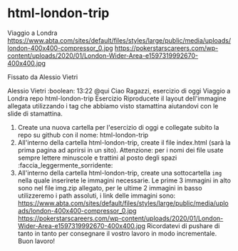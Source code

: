 # html-london-trip
Viaggio a Londra
https://www.abta.com/sites/default/files/styles/large/public/media/uploads/london-400x400-compressor_0.jpg
https://pokerstarscareers.com/wp-content/uploads/2020/01/London-Wider-Area-e1597319992670-400x400.jpg



Fissato da Alessio Vietri


Alessio Vietri
:boolean:  13:22
@qui
Ciao Ragazzi,
esercizio di oggi Viaggio a Londra
repo html-london-trip
Esercizio
Riproducete il layout dell'immagine allegata utilizzando i tag che abbiamo visto stamattina aiutandovi con le slide di stamattina.
1. Create una nuova cartella per l'esercizio di oggi e collegate subito la repo su github con il nome: html-london-trip
2. All'interno della cartella html-london-trip, create il file index.html (sarà la prima pagina ad aprirsi in un sito).
Attenzione: per i nomi dei file usate sempre lettere minuscole e trattini al posto degli spazi :faccia_leggermente_sorridente:
3. All'interno della cartella html-london-trip, create una sottocartella `img` nella quale inserirete le immagini necessarie.
Le prime 3 immagini in alto sono nel file img.zip allegato, per le ultime 2 immagini in basso utilizzeremo i path assoluti, i link delle immagini sono:
https://www.abta.com/sites/default/files/styles/large/public/media/uploads/london-400x400-compressor_0.jpg
https://pokerstarscareers.com/wp-content/uploads/2020/01/London-Wider-Area-e1597319992670-400x400.jpg
Ricordatevi di pushare di tanto in tanto per consegnare il vostro lavoro in modo incrementale.
Buon lavoro!
